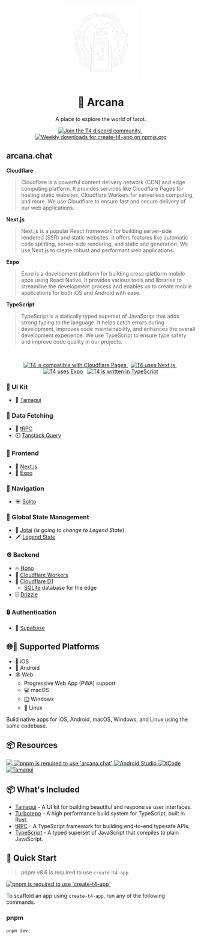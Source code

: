 <p align="center">
  <a href="https://t4stack.com" target="_blank" rel="noopener noreferrer">
    <picture>
      <img src="https://github.com/arcana-chat/arcana.chat/blob/main/apps/next/public/arcana-logo.png?raw=true" width="200" alt="Logo of Create T4 App">
    </picture>
  </a>
</p>

<h1 align="center">
  🔮 Arcana
</h1>

<p align="center">
  A place to explore the world of tarot.
</p>

<p align="center">
  <a href = "https://discord.gg/wj2GV7AvQd">
    <img src="https://img.shields.io/discord/1117289587472081016?color=%235865F2&label=Discord&logo=discord&logoColor=white&style=for-the-badge" alt="Join the T4 discord community">
  </a>&nbsp;
  <a href = "https://www.npmjs.com/package/create-t4-app">
    <img src="https://img.shields.io/npm/dw/create-t4-app?logo=npm&style=for-the-badge&color=CC3534" alt="Weekly downloads for create-t4-app on npmjs.org">
  </a>
</p>

## arcana.chat

**Cloudflare**

> Cloudflare is a powerful content delivery network (CDN) and edge computing platform. It provides services like Cloudflare Pages for hosting static websites, Cloudflare Workers for serverless computing, and more. We use Cloudflare to ensure fast and secure delivery of our web applications.

**Next.js**

> Next.js is a popular React framework for building server-side rendered (SSR) and static websites. It offers features like automatic code splitting, server-side rendering, and static site generation. We use Next.js to create robust and performant web applications.

**Expo**

> Expo is a development platform for building cross-platform mobile apps using React Native. It provides various tools and libraries to streamline the development process and enables us to create mobile applications for both iOS and Android with ease.

**TypeScript**

> TypeScript is a statically typed superset of JavaScript that adds strong typing to the language. It helps catch errors during development, improves code maintainability, and enhances the overall development experience. We use TypeScript to ensure type safety and improve code quality in our projects.

<br>
<p align="center">
  <a href="https://pages.cloudflare.com/">
    <img src="https://img.shields.io/badge/Cloudflare%20Pages-F38020?style=for-the-badge&logo=Cloudflare%20Pages&logoColor=white" alt="T4 is compatible with Cloudflare Pages">
  </a>&nbsp;
  <a href="https://nextjs.org/">
    <img src="https://img.shields.io/badge/next.js-000000?style=for-the-badge&logo=nextdotjs&logoColor=white" alt="T4 uses Next.js">
  </a>&nbsp;
  <a href="https://expo.dev/">
    <img src="https://img.shields.io/badge/Expo-1B1F23?style=for-the-badge&logo=expo&logoColor=white" alt="T4 uses Expo">
  </a>&nbsp;
  <a href="https://www.typescriptlang.org/">
    <img src="https://img.shields.io/badge/TypeScript-007ACC?style=for-the-badge&logo=typescript&logoColor=white" alt="T4 is written in TypeScript">
  </a>
</p>

### 📐 UI Kit

- 🎨 [Tamagui](https://tamagui.dev)

### 📡 Data Fetching

- 🔄 [tRPC](https://trpc.io)
- ⏲️ [Tanstack Query](https://tanstack.com/query/latest)

### 🔮 Frontend

- 🔗 [Next.js](https://nextjs.org)
- 📱 [Expo](https://expo.io)

### 🧭 Navigation

- ☀️ [Solito](https://solito.dev)

### 🏢 Global State Management

- 🧩 [Jotai](https://jotai.org) (_is going to change to Legend State_)
- 🗡️ [Legend State](https://legendapp.com/open-source/state/)

### ⚙️ Backend

- 🔥 [Hono](https://hono.dev)
- 💚 [Cloudflare Workers](https://workers.cloudflare.com)
- 📁 [Cloudflare D1](https://developers.cloudflare.com/d1)
  - [SQLite](https://sqlite.org) database for the edge
- 🗄️ [Drizzle](https://orm.drizzle.team)

### 🔒 Authentication

- 🔑 [Supabase](https://supabase.com/auth)

## 🌐📱 Supported Platforms

- 📱 iOS
- 🤖 Android
- 🕸️ Web
  - Progressive Web App (PWA) support
  - 💻 macOS
  - 🪟 Windows
  - 🐧 Linux

Build native apps for iOS, Android, macOS, Windows, and Linux using the same codebase.

## 📦 Resources

<p align="left">
  <a href="https://vscode.dev">
    <img src="https://img.shields.io/badge/VSCode-%23007ACC.svg?style=for-the-badge&logo=visual-studio-code&logoColor=white" />
  </a> 
  <a href="https://pnpm.io">
    <img src="https://img.shields.io/badge/pnpm-%234a4a4a.svg?style=for-the-badge&logo=pnpm&logoColor=f69220" alt="pnpm is required to use `arcana.chat`">
  </a>
  <a href="https://developer.android.com/studio">
    <img src="https://img.shields.io/badge/Android_Studio-3DDC84?style=for-the-badge&logo=android-studio&logoColor=white" alt="Android Studio">
  </a>
  <a href="https://developer.apple.com/xcode/">
    <img src="https://img.shields.io/badge/Xcode-007ACC?style=for-the-badge&logo=Xcode&logoColor=white" alt="XCode">
  </a>
  <a href="https://tamagui.dev">
    <img src="https://img.shields.io/badge/Tamagui-%233F3F3F.svg?style=for-the-badge&logo=https://github.com/tamagui/tamagui/blob/master/apps/site/public/tamagui-icon.svg?raw=true&logoColor=E87D00" alt="Tamagui">
  </a>
</p>

## 📦 What's Included

- [Tamagui](https://tamagui.dev) - A UI kit for building beautiful and responsive user interfaces.
- [Turborepo](https://turbo.build/) - A high performance build system for TypeScript, built in Rust.
- [tRPC](https://trpc.io) - A TypeScript framework for building end-to-end typesafe APIs.
- [TypeScript](https://www.typescriptlang.org) - A typed superset of JavaScript that compiles to plain JavaScript.

## 🚀 Quick Start

> pnpm v8.6 is required to use `create-t4-app`

<p align="left">
  <a href="https://pnpm.io">
    <img src="https://img.shields.io/badge/pnpm-%234a4a4a.svg?style=for-the-badge&logo=pnpm&logoColor=f69220" alt="pnpm is required to use `create-t4-app`">
  </a>
</p>

To scaffold an app using `create-t4-app`, run any of the following commands.

### **pnpm**

```bash
pnpm dev
```
